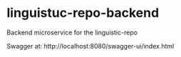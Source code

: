 # linguistuc-repo-backend
Backend microservice for the linguistic-repo

Swagger at: http://localhost:8080/swagger-ui/index.html